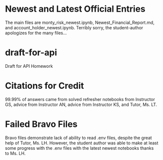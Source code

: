 # Newest and Latest Official Entries
The main files are monty_risk_newest.ipynb, Newest_Financial_Report.md, and account_holder_newest.ipynb. Terribly sorry, the student-author apologizes for the many files...


# draft-for-api
Draft for API Homework

# Citations for Credit

99.99% of answers came from solved refresher notebooks from Instructor GS, advice from Instructor AN, advice from Instructor KS, and Tutor, Ms. LT.

# Failed Bravo Files
Bravo files demonstrate lack of ability to read .env files, despite the great help of Tutor, Ms. LH. However, the student author was able to make at least some progress with the .env files with the latest newest notebooks thanks to Ms. LH.